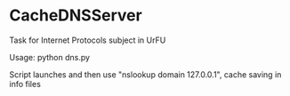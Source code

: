 # CacheDNSServer
Task for Internet Protocols subject in UrFU

Usage: python dns.py

Script launches and then use "nslookup domain 127.0.0.1", cache saving in info files
